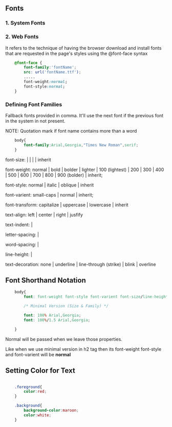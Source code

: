 
## Fonts

### 1. System Fonts

### 2. Web Fonts

It refers to the technique of having the browser download and install fonts that are requested in the page's styles using the @font-face syntax

```css
	@font-face {
		font-family:'fontName';
		src: url('fontName.ttf');
		.....
		font-weight:normal;
		font-style:normal;
	}
```		
### Defining Font Families

Fallback fonts provided in comma. It'll use the next font if the previous font in the system in not present. 

NOTE: Quotation mark if font name contains more than a word

```css
	body{
		font-family:Arial,Georgia,"Times New Roman",serif;
	}	
```



font-size: <absolute-size> | <relative-size> | <length> | <percentage> | inherit

font-weight: normal | bold | bolder | lighter | 100 (lightest) | 200 | 300 | 400 | 500 | 600 | 700 | 800 | 900 (bolder) | inherit;

font-style: normal | italic | oblique | inherit

font-varient: small-caps | normal | inherit;

font-transform: capitalize | uppercase | lowercase | inherit

text-align: left | center | right | jusfify

text-indent: <absolute-size> | <relative-size>
 
letter-spacing: <absolute-size> | <relative-size>

word-spacing: <absolute-size> | <relative-size>

line-height: <absolute-size> | <relative-size>

text-decoration: none | underline | line-through (strike)  | blink | overline

## Font Shorthand Notation

```css
	body{
		font: font-weight font-style font-varient font-size/line-height Arial,Georgia;

		/* Minimal Version (Size & Family) */

		font: 100% Arial,Georgia;
		font: 100%/1.5 Arial,Georgia;

	}

```
Normal will be passed when we leave those properties.

Like when we use minimal version in h2 tag then its font-weight font-style and font-varient will be **normal**

## Setting Color for Text

```css

	.foreground{
		color:red;
	}

	.background{
		background-color:maroon;
		color:white;
	}
```
